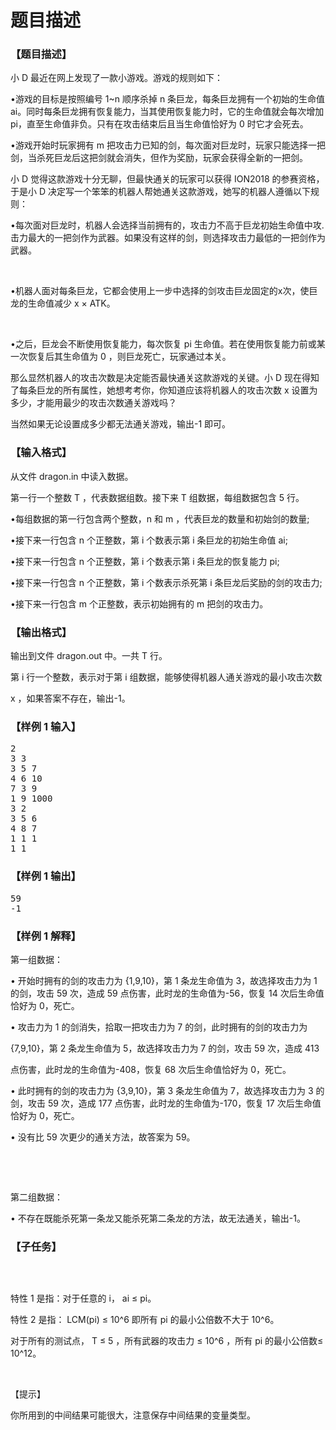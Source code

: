 # 题目描述


<h3>
【题目描述】
</h3>
<p>
小 D 最近在网上发现了一款小游戏。游戏的规则如下：
</p>
<p>
•游戏的目标是按照编号 1~n 顺序杀掉 n 条巨龙，每条巨龙拥有一个初始的生命值 ai。同时每条巨龙拥有恢复能力，当其使用恢复能力时，它的生命值就会每次增加pi，直至生命值非负。只有在攻击结束后且当生命值恰好为 0 时它才会死去。
</p>
<p>
•游戏开始时玩家拥有 m 把攻击力已知的剑，每次面对巨龙时，玩家只能选择一把剑，当杀死巨龙后这把剑就会消失，但作为奖励，玩家会获得全新的一把剑。
</p>
<p>
小 D 觉得这款游戏十分无聊，但最快通关的玩家可以获得 ION2018 的参赛资格，于是小 D 决定写一个笨笨的机器人帮她通关这款游戏，她写的机器人遵循以下规则：
</p>
<p>
•每次面对巨龙时，机器人会选择当前拥有的，攻击力不高于巨龙初始生命值中攻.击力最大的一把剑作为武器。如果没有这样的剑，则选择攻击力最低的一把剑作为武器。
</p>
<p>
<br/>
</p>
<p>
•机器人面对每条巨龙，它都会使用上一步中选择的剑攻击巨龙固定的x次，使巨龙的生命值减少 x × ATK。
</p>
<p>
<br/>
</p>
<p>
•之后，巨龙会不断使用恢复能力，每次恢复 pi 生命值。若在使用恢复能力前或某一次恢复后其生命值为 0 ，则巨龙死亡，玩家通过本关。
</p>
<p>
那么显然机器人的攻击次数是决定能否最快通关这款游戏的关键。小 D 现在得知了每条巨龙的所有属性，她想考考你，你知道应该将机器人的攻击次数 x 设置为多少，才能用最少的攻击次数通关游戏吗？
</p>
<p>
当然如果无论设置成多少都无法通关游戏，输出-1 即可。
</p>
<h3>
【输入格式】
</h3>
<p>
从文件 dragon.in 中读入数据。
</p>
<p>
第一行一个整数 T ，代表数据组数。接下来 T 组数据，每组数据包含 5 行。
</p>
<p>
•每组数据的第一行包含两个整数，n 和 m ，代表巨龙的数量和初始剑的数量;
</p>
<p>
•接下来一行包含 n 个正整数，第 i 个数表示第 i 条巨龙的初始生命值 ai;
</p>
<p>
•接下来一行包含 n 个正整数，第 i 个数表示第 i 条巨龙的恢复能力 pi;
</p>
<p>
•接下来一行包含 n 个正整数，第 i 个数表示杀死第 i 条巨龙后奖励的剑的攻击力;
</p>
<p>
•接下来一行包含 m 个正整数，表示初始拥有的 m 把剑的攻击力。
</p>
<h3>
【输出格式】
</h3>
<p>
输出到文件 dragon.out 中。一共 T 行。
</p>
<p>
第 i 行一个整数，表示对于第 i 组数据，能够使得机器人通关游戏的最小攻击次数
</p>
<p>
x ，如果答案不存在，输出-1。
</p>
<h3>
【样例 1 输入】
</h3>
<pre>2
3 3
3 5 7
4 6 10
7 3 9
1 9 1000
3 2
3 5 6
4 8 7
1 1 1
1 1
</pre>
<h3>
【样例 1 输出】
</h3>
<pre>59
-1
</pre>
<h3>
【样例 1 解释】
</h3>
<p>
第一组数据：
</p>
<p>
• 开始时拥有的剑的攻击力为 {1,9,10}，第 1 条龙生命值为 3，故选择攻击力为 1的剑，攻击 59 次，造成 59 点伤害，此时龙的生命值为-56，恢复 14 次后生命值恰好为 0，死亡。
</p>
<p>
• 攻击力为 1 的剑消失，拾取一把攻击力为 7 的剑，此时拥有的剑的攻击力为
</p>
<p>
{7,9,10}，第 2 条龙生命值为 5，故选择攻击力为 7 的剑，攻击 59 次，造成 413
</p>
<p>
点伤害，此时龙的生命值为-408，恢复 68 次后生命值恰好为 0，死亡。
</p>
<p>
• 此时拥有的剑的攻击力为 {3,9,10}，第 3 条龙生命值为 7，故选择攻击力为 3 的剑，攻击 59 次，造成 177 点伤害，此时龙的生命值为-170，恢复 17 次后生命值恰好为 0，死亡。
</p>
<p>
• 没有比 59 次更少的通关方法，故答案为 59。
</p>
<p>
<br/>
</p>
<p>
<br/>
</p>
<p>
第二组数据：
</p>
<p>
• 不存在既能杀死第一条龙又能杀死第二条龙的方法，故无法通关，输出-1。
</p>
<h3>
【子任务】
</h3>
<p>
<img src="/upload/image/20180928/20180928124817_80315.jpg" alt=""/> 
</p>
<p>
<br/>
</p>
<p>
特性 1 是指：对于任意的 i， ai ≤ pi。
</p>
<p>
特性 2 是指： LCM(pi) ≤ 10^6 即所有 pi 的最小公倍数不大于 10^6。
</p>
<p>
对于所有的测试点， T ≤ 5 ，所有武器的攻击力 ≤ 10^6 ，所有 pi 的最小公倍数≤ 10^12。
</p>
<p>
<br/>
</p>
<p>
【提示】
</p>
<p>
你所用到的中间结果可能很大，注意保存中间结果的变量类型。
</p>

